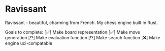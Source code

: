 # Ravissant

Ravissant - beautiful, charming from French.
My chess engine built in Rust.

Goals to complete:
[✅] Make board representation
[✅] Make move generation
[⁉️] Make evaluation function
[⁉️] Make search function
[❌] Make engine uci-compatable
